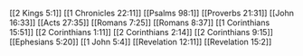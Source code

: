 [[2 Kings 5:1]]
[[1 Chronicles 22:11]]
[[Psalms 98:1]]
[[Proverbs 21:31]]
[[John 16:33]]
[[Acts 27:35]]
[[Romans 7:25]]
[[Romans 8:37]]
[[1 Corinthians 15:51]]
[[2 Corinthians 1:11]]
[[2 Corinthians 2:14]]
[[2 Corinthians 9:15]]
[[Ephesians 5:20]]
[[1 John 5:4]]
[[Revelation 12:11]]
[[Revelation 15:2]]
